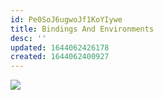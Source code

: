 ```yaml
---
id: Pe0SoJ6ugwoJf1KoYIywe
title: Bindings And Environments
desc: ''
updated: 1644062426178
created: 1644062400927
---
```

![](/assets/images/2022-02-05-13-00-11.png)
